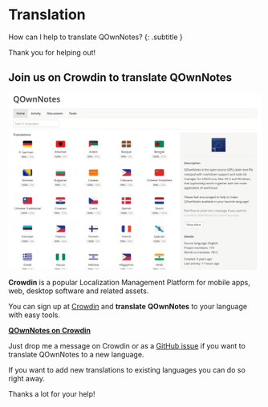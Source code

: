 # Translation

How can I help to translate QOwnNotes? 
{: .subtitle }

Thank you for helping out! 

## Join us on Crowdin to translate QOwnNotes

![crowdin](../assets/img/crowdin.png)

**Crowdin** is a popular Localization Management Platform for mobile apps, web,
desktop software and related assets.

You can sign up at [Crowdin](https://crowdin.com/project/qownnotes/invite) and
**translate** **QOwnNotes** to your language with easy tools.

**[QOwnNotes on Crowdin](https://crowdin.com/project/qownnotes/invite)**

Just drop me a message on Crowdin or as a [GitHub issue](https://github.com/pbek/QOwnNotes/issues)
if you want to translate QOwnNotes to a new language.

If you want to add new translations to existing languages you can do so right away.

Thanks a lot for your help!

